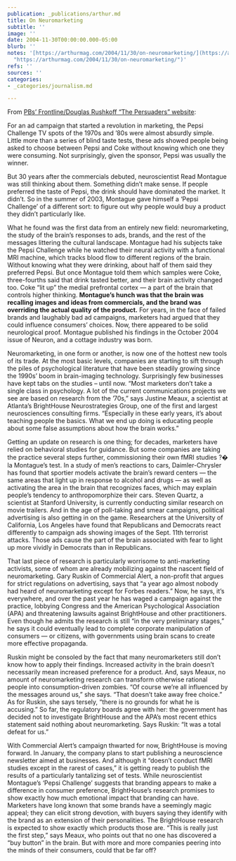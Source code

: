 ```yaml
---
publication: _publications/arthur.md
title: On Neuromarketing
subtitle: ''
image: ''
date: 2004-11-30T00:00:00.000-05:00
blurb: ''
notes: '[https://arthurmag.com/2004/11/30/on-neuromarketing/](https://arthurmag.com/2004/11/30/on-neuromarketing/
  "https://arthurmag.com/2004/11/30/on-neuromarketing/")'
refs: ''
sources: ''
categories:
- _categories/journalism.md

---
```

From [PBs’ Frontline/Douglas Rushkoff “The Persuaders” website](http://www.pbs.org/wgbh/pages/frontline/shows/persuaders/etc/neuro.html):

For an ad campaign that started a revolution in marketing, the Pepsi Challenge TV spots of the 1970s and ’80s were almost absurdly simple. Little more than a series of blind taste tests, these ads showed people being asked to choose between Pepsi and Coke without knowing which one they were consuming. Not surprisingly, given the sponsor, Pepsi was usually the winner.

But 30 years after the commercials debuted, neuroscientist Read Montague was still thinking about them. Something didn’t make sense. If people preferred the taste of Pepsi, the drink should have dominated the market. It didn’t. So in the summer of 2003, Montague gave himself a ‘Pepsi Challenge’ of a different sort: to figure out why people would buy a product they didn’t particularly like.

What he found was the first data from an entirely new field: neuromarketing, the study of the brain’s responses to ads, brands, and the rest of the messages littering the cultural landscape. Montague had his subjects take the Pepsi Challenge while he watched their neural activity with a functional MRI machine, which tracks blood flow to different regions of the brain. Without knowing what they were drinking, about half of them said they preferred Pepsi. But once Montague told them which samples were Coke, three-fourths said that drink tasted better, and their brain activity changed too. Coke “lit up” the medial prefrontal cortex — a part of the brain that controls higher thinking. **Montague’s hunch was that the brain was recalling images and ideas from commercials, and the brand was overriding the actual quality of the product.** For years, in the face of failed brands and laughably bad ad campaigns, marketers had argued that they could influence consumers’ choices. Now, there appeared to be solid neurological proof. Montague published his findings in the October 2004 issue of Neuron, and a cottage industry was born.

Neuromarketing, in one form or another, is now one of the hottest new tools of its trade. At the most basic levels, companies are starting to sift through the piles of psychological literature that have been steadily growing since the 1990s’ boom in brain-imaging technology. Surprisingly few businesses have kept tabs on the studies – until now. “Most marketers don’t take a single class in psychology. A lot of the current communications projects we see are based on research from the ’70s,” says Justine Meaux, a scientist at Atlanta’s BrightHouse Neurostrategies Group, one of the first and largest neurosciences consulting firms. “Especially in these early years, it’s about teaching people the basics. What we end up doing is educating people about some false assumptions about how the brain works.”

Getting an update on research is one thing; for decades, marketers have relied on behavioral studies for guidance. But some companies are taking the practice several steps further, commissioning their own fMRI studies ?� la Montague’s test. In a study of men’s reactions to cars, Daimler-Chrysler has found that sportier models activate the brain’s reward centers — the same areas that light up in response to alcohol and drugs — as well as activating the area in the brain that recognizes faces, which may explain people’s tendency to anthropomorphize their cars. Steven Quartz, a scientist at Stanford University, is currently conducting similar research on movie trailers. And in the age of poll-taking and smear campaigns, political advertising is also getting in on the game. Researchers at the University of California, Los Angeles have found that Republicans and Democrats react differently to campaign ads showing images of the Sept. 11th terrorist attacks. Those ads cause the part of the brain associated with fear to light up more vividly in Democrats than in Republicans.

That last piece of research is particularly worrisome to anti-marketing activists, some of whom are already mobilizing against the nascent field of neuromarketing. Gary Ruskin of Commercial Alert, a non-profit that argues for strict regulations on advertising, says that “a year ago almost nobody had heard of neuromarketing except for Forbes readers.” Now, he says, it’s everywhere, and over the past year he has waged a campaign against the practice, lobbying Congress and the American Psychological Association (APA) and threatening lawsuits against BrightHouse and other practitioners. Even though he admits the research is still “in the very preliminary stages,” he says it could eventually lead to complete corporate manipulation of consumers — or citizens, with governments using brain scans to create more effective propaganda.

Ruskin might be consoled by the fact that many neuromarketers still don’t know how to apply their findings. Increased activity in the brain doesn’t necessarily mean increased preference for a product. And, says Meaux, no amount of neuromarketing research can transform otherwise rational people into consumption-driven zombies. “Of course we’re all influenced by the messages around us,” she says. “That doesn’t take away free choice.” As for Ruskin, she says tersely, “there is no grounds for what he is accusing.” So far, the regulatory boards agree with her: the government has decided not to investigate BrightHouse and the APA’s most recent ethics statement said nothing about neuromarketing. Says Ruskin: “It was a total defeat for us.”

With Commercial Alert’s campaign thwarted for now, BrightHouse is moving forward. In January, the company plans to start publishing a neuroscience newsletter aimed at businesses. And although it “doesn’t conduct fMRI studies except in the rarest of cases,” it is getting ready to publish the results of a particularly tantalizing set of tests. While neuroscientist Montague’s ‘Pepsi Challenge’ suggests that branding appears to make a difference in consumer preference, BrightHouse’s research promises to show exactly how much emotional impact that branding can have. Marketers have long known that some brands have a seemingly magic appeal; they can elicit strong devotion, with buyers saying they identify with the brand as an extension of their personalities. The BrightHouse research is expected to show exactly which products those are. “This is really just the first step,” says Meaux, who points out that no one has discovered a “buy button” in the brain. But with more and more companies peering into the minds of their consumers, could that be far off?